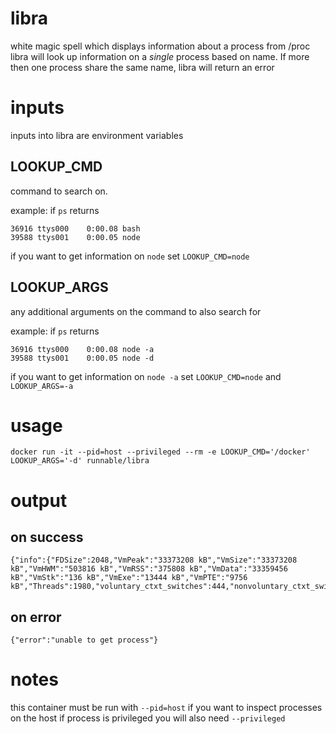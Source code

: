 # libra
white magic spell which displays information about a process from /proc
libra will look up information on a _single_ process based on name.
If more then one process share the same name, libra will return an error

# inputs
inputs into libra are environment variables

## LOOKUP_CMD
command to search on.

example: if `ps` returns
```
36916 ttys000    0:00.08 bash
39588 ttys001    0:00.05 node
```
if you want to get information on `node` set `LOOKUP_CMD=node`


## LOOKUP_ARGS
any additional arguments on the command to also search for

example: if `ps` returns
```
36916 ttys000    0:00.08 node -a
39588 ttys001    0:00.05 node -d
```
if you want to get information on `node -a` set `LOOKUP_CMD=node` and  `LOOKUP_ARGS=-a`


# usage

```
docker run -it --pid=host --privileged --rm -e LOOKUP_CMD='/docker' LOOKUP_ARGS='-d' runnable/libra
```

# output
## on success
```
{"info":{"FDSize":2048,"VmPeak":"33373208 kB","VmSize":"33373208 kB","VmHWM":"503816 kB","VmRSS":"375808 kB","VmData":"33359456 kB","VmStk":"136 kB","VmExe":"13444 kB","VmPTE":"9756 kB","Threads":1980,"voluntary_ctxt_switches":444,"nonvoluntary_ctxt_switches":623,"rchar":229278009179,"wchar":164334551263,"syscr":176566383,"syscw":48958240,"read_bytes":268124160,"write_bytes":74151432192,"cancelled_write_bytes":38762946560}}
```

## on error
```
{"error":"unable to get process"}
```

# notes
this container must be run with `--pid=host` if you want to inspect processes on the host
if process is privileged you will also need `--privileged`